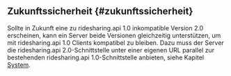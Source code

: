 ## Zukunftssicherheit {#zukunftssicherheit}

Sollte in Zukunft eine zu ridesharing.api 1.0 inkompatible Version 2.0 erscheinen, kann ein
Server beide Versionen gleichzeitig unterstützen, um mit ridesharing.api 1.0 Clients
kompatibel zu bleiben. Dazu muss der Server die ridesharing.api 2.0-Schnittstelle unter
einer eigenen URL parallel zur bestehenden ridesharing.api 1.0-Schnittstelle anbieten,
siehe Kapitel [System](#system).
